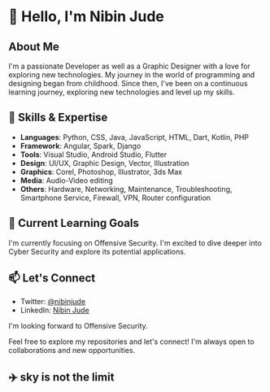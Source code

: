 # 👋 Hello, I'm Nibin Jude

## About Me

I'm a passionate Developer as well as a Graphic Designer with a love for exploring new technologies. My journey in the world of programming and designing began from childhood. Since then, I've been on a continuous learning journey, exploring new technologies and level up my skills.

## 🚀 Skills & Expertise

- **Languages**: Python, CSS, Java, JavaScript, HTML, Dart, Kotlin, PHP
- **Framework**: Angular, Spark, Django
- **Tools**: Visual Studio, Android Studio, Flutter
- **Design**: UI/UX, Graphic Design, Vector, Illustration
- **Graphics**: Corel, Photoshop, Illustrator, 3ds Max
- **Media**: Audio-Video editing
- **Others**: Hardware, Networking, Maintenance, Troubleshooting, Smartphone Service, Firewall, VPN, Router configuration

## 🌱 Current Learning Goals

I'm currently focusing on Offensive Security. I'm excited to dive deeper into Cyber Security and explore its potential applications.

## 📫 Let's Connect

- Twitter: [@nibinjude](https://twitter.com/nibinjude)
- LinkedIn: [Nibin Jude](https://linkedin.com/in/nibinjude)

I'm looking forward to Offensive Security.

Feel free to explore my repositories and let's connect! I'm always open to collaborations and new opportunities.

## ✈️ sky is not the limit
